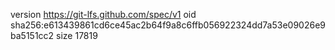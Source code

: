 version https://git-lfs.github.com/spec/v1
oid sha256:e613439861cd6ce45ac2b64f9a8c6ffb056922324dd7a53e09026e9ba5151cc2
size 17819
